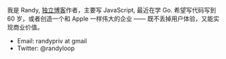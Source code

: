 我是 Randy, [独立博客](https://lutaonan.com)作者，主要写 JavaScript, 最近在学 Go. 希望写代码写到 60 岁，或者创造一个和 Apple 一样伟大的企业 —— 既不丢掉用户体验，又能实现商业价值。

- Email: randypriv at gmail
- Twitter: @randyloop
